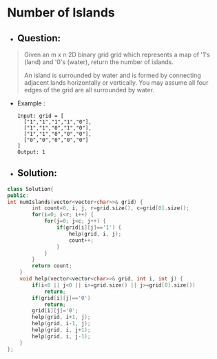 # Number of Islands
- ## Question:
>Given an m x n 2D binary grid grid which represents a map of '1's (land) and '0's (water), return the number of islands.
>
>An island is surrounded by water and is formed by connecting adjacent lands horizontally or vertically. You may assume all four edges of the grid are all surrounded by water.

- Example :

      Input: grid = [
        ["1","1","1","1","0"],
        ["1","1","0","1","0"],
        ["1","1","0","0","0"],
        ["0","0","0","0","0"]
      ]
      Output: 1
      
- ## Solution:
```cpp
class Solution{
public:
int numIslands(vector<vector<char>>& grid) {
        int count=0, i, j, r=grid.size(), c=grid[0].size();
        for(i=0; i<r; i++) {
            for(j=0; j<c; j++) {
                if(grid[i][j]=='1') {
                    help(grid, i, j);
                    count++;
                }
            }
        }
        return count;
    }
    void help(vector<vector<char>>& grid, int i, int j) {
        if(i<0 || j<0 || i>=grid.size() || j>=grid[0].size())
            return;
        if(grid[i][j]=='0')
            return;
        grid[i][j]='0';
        help(grid, i+1, j);
        help(grid, i-1, j);
        help(grid, i, j+1);
        help(grid, i, j-1);
    }
};
